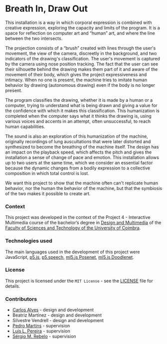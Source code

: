 # Breath In, Draw Out

This installation is a way in which corporal expression is combined with creative expression, exploring the capacity and limits of the program. It is a space for reflection on computer art and “human” art, and where the line between the two intersects.

The projection consists of a “brush” created with lines through the user's movement, the view of the camera, discreetly in the background, and two indicators of the drawing's classification. The user's movement is captured by the camera using nose position tracking. The fact that the user can see their silhouette behind the drawing makes them part of it and aware of the movement of their body, which gives the project expressiveness and intimacy. When no one is present, the machine tries to imitate human behavior by drawing (autonomous drawing) even if the body is no longer present.

The program classifies the drawing, whether it is made by a human or a computer, trying to understand what is being drawn and giving a value for the confidence with which it makes this classification. This humanization is completed when the computer says what it thinks the drawing is, using various voices and accents in an attempt, often unsuccessful, to reach human capabilities.

The sound is also an exploration of this humanization of the machine, originally recordings of lung auscultations that were later distorted and synthesized to become the breathing of the machine itself. The design has an impact on the playback speed, which affects the pitch and gives the installation a sense of change of pace and emotion. This installation allows up to two users at the same time, which we consider an essential factor because the dynamic changes from a bodily expression to a collective composition in which total control is lost.

We want this project to show that the machine often can't replicate human behavior, nor the human the behavior of the machine, but that the symbiosis of the two makes it possible to create art.

### Context

This project was developed in the context of the Project 4 - Interactive Multimedia course of the bachelor’s degree in [Design and Multimedia](https://dm.dei.uc.pt/en/about/) of the [Faculty of Sciences and Technology of the University of Coimbra](https://www.uc.pt/fctuc/). 

### Technologies used

The main languages used in the development of this project were JavaScript, [p5.js](https://p5js.org/), [p5.speech](https://idmnyu.github.io/p5.js-speech/), [ml5.js Posenet](https://ml5js.org/), [ml5.js Doodlenet](https://ml5js.org/).

### License

This project is licensed under the `MIT License` - see the [LICENSE](LICENSE) file for details.

### Contributors

- [Carlos Alves](https://github.com/carlosjalves) - design and development
- Beatriz Martínez - design and development
- Silvestre Vendrell - design and development
- [Pedro Martins](https://www.cisuc.uc.pt/en/people/pedro-martins) - supervision
- [Luís L. Pereira](https://luislucaspereira.net/) - supervision
- [Sérgio M. Rebelo](https://cdv.dei.uc.pt/people/sergio-rebelo) - supervision
